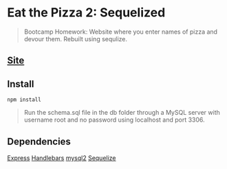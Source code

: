 # Eat the Pizza 2: Sequelized
> Bootcamp Homework: Website where you enter names of pizza and devour them. Rebuilt using sequlize.
## [Site](https://tranquil-dawn-82826.herokuapp.com/)
## Install
```
npm install
```
>Run the schema.sql file in the db folder through a MySQL server with username root and no password using localhost and port 3306. 
## Dependencies
[Express](https://expressjs.com/)
[Handlebars](http://handlebarsjs.com/)
[mysql2](https://www.npmjs.com/package/mysql2)
[Sequelize](http://docs.sequelizejs.com/)
